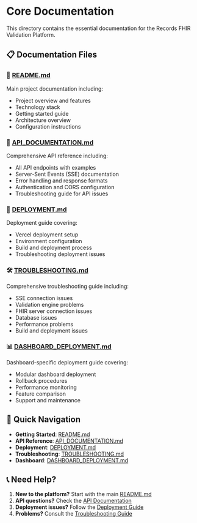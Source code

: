 # Core Documentation

This directory contains the essential documentation for the Records FHIR Validation Platform.

## 📋 Documentation Files

### 🎯 **[README.md](./README.md)**
Main project documentation including:
- Project overview and features
- Technology stack
- Getting started guide
- Architecture overview
- Configuration instructions

### 🔌 **[API_DOCUMENTATION.md](./API_DOCUMENTATION.md)**
Comprehensive API reference including:
- All API endpoints with examples
- Server-Sent Events (SSE) documentation
- Error handling and response formats
- Authentication and CORS configuration
- Troubleshooting guide for API issues

### 🚀 **[DEPLOYMENT.md](./DEPLOYMENT.md)**
Deployment guide covering:
- Vercel deployment setup
- Environment configuration
- Build and deployment process
- Troubleshooting deployment issues

### 🛠️ **[TROUBLESHOOTING.md](./TROUBLESHOOTING.md)**
Comprehensive troubleshooting guide including:
- SSE connection issues
- Validation engine problems
- FHIR server connection issues
- Database issues
- Performance problems
- Build and deployment issues

### 📊 **[DASHBOARD_DEPLOYMENT.md](./DASHBOARD_DEPLOYMENT.md)**
Dashboard-specific deployment guide covering:
- Modular dashboard deployment
- Rollback procedures
- Performance monitoring
- Feature comparison
- Support and maintenance

## 🚀 Quick Navigation

- **Getting Started**: [README.md](./README.md)
- **API Reference**: [API_DOCUMENTATION.md](./API_DOCUMENTATION.md)
- **Deployment**: [DEPLOYMENT.md](./DEPLOYMENT.md)
- **Troubleshooting**: [TROUBLESHOOTING.md](./TROUBLESHOOTING.md)
- **Dashboard**: [DASHBOARD_DEPLOYMENT.md](./DASHBOARD_DEPLOYMENT.md)

## 📞 Need Help?

1. **New to the platform?** Start with the main [README.md](./README.md)
2. **API questions?** Check the [API Documentation](./API_DOCUMENTATION.md)
3. **Deployment issues?** Follow the [Deployment Guide](./DEPLOYMENT.md)
4. **Problems?** Consult the [Troubleshooting Guide](./TROUBLESHOOTING.md)